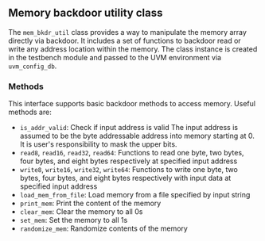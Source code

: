 ## Memory backdoor utility class
The `mem_bkdr_util` class provides a way to manipulate the memory array directly via backdoor.
It includes a set of functions to backdoor read or write any address location within the memory.
The class instance is created in the testbench module and passed to the UVM environment via `uvm_config_db`.

### Methods
This interface supports basic backdoor methods to access memory. Useful methods are:
* `is_addr_valid`: Check if input address is valid
  The input address is assumed to be the byte addressable address into memory
  starting at 0. It is user's responsibility to mask the upper bits.
* `read8`, `read16`, `read32`, `read64`: Functions to read one byte, two bytes, four bytes, and eight bytes respectively
  at specified input address
* `write8`, `write16`, `write32`, `write64`: Functions to write one byte, two bytes, four bytes, and eight bytes respectively
  with input data at specified input address
* `load_mem_from_file`: Load memory from a file specified by input string
* `print_mem`: Print the content of the memory
* `clear_mem`: Clear the memory to all 0s
* `set_mem`: Set the memory to all 1s
* `randomize_mem`: Randomize contents of the memory
